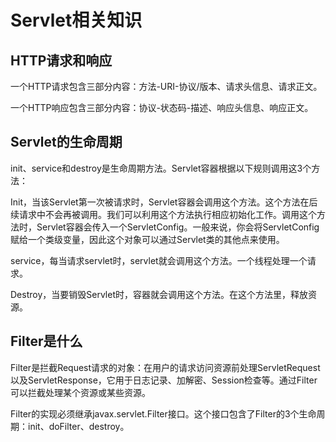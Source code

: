 # Servlet相关知识
## HTTP请求和响应
一个HTTP请求包含三部分内容：方法-URI-协议/版本、请求头信息、请求正文。

一个HTTP响应包含三部分内容：协议-状态码-描述、响应头信息、响应正文。

## Servlet的生命周期
init、service和destroy是生命周期方法。Servlet容器根据以下规则调用这3个方法：

Init，当该Servlet第一次被请求时，Servlet容器会调用这个方法。这个方法在后续请求中不会再被调用。我们可以利用这个方法执行相应初始化工作。调用这个方法时，Servlet容器会传入一个ServletConfig。一般来说，你会将ServletConfig赋给一个类级变量，因此这个对象可以通过Servlet类的其他点来使用。

service，每当请求servlet时，servlet就会调用这个方法。一个线程处理一个请求。

Destroy，当要销毁Servlet时，容器就会调用这个方法。在这个方法里，释放资源。

## Filter是什么
Filter是拦截Request请求的对象：在用户的请求访问资源前处理ServletRequest以及ServletResponse，它用于日志记录、加解密、Session检查等。通过Filter可以拦截处理某个资源或某些资源。

Filter的实现必须继承javax.servlet.Filter接口。这个接口包含了Filter的3个生命周期：init、doFilter、destroy。